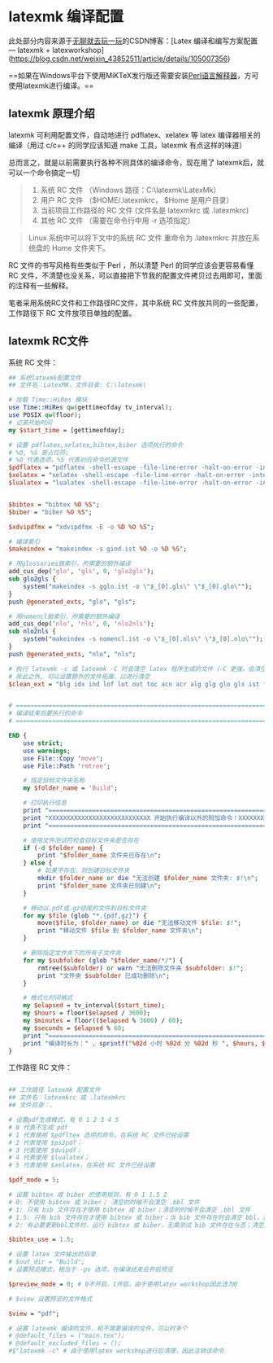 <!--
 *  =======================================================================
 *  ····Y88b···d88P················888b·····d888·d8b·······················
 *  ·····Y88b·d88P·················8888b···d8888·Y8P·······················
 *  ······Y88o88P··················88888b·d88888···························
 *  ·······Y888P··8888b···88888b···888Y88888P888·888·88888b·····d88b·······
 *  ········888······"88b·888·"88b·888·Y888P·888·888·888·"88b·d88P"88b·····
 *  ········888···d888888·888··888·888··Y8P··888·888·888··888·888··888·····
 *  ········888··888··888·888··888·888···"···888·888·888··888·Y88b·888·····
 *  ········888··"Y888888·888··888·888·······888·888·888··888··"Y88888·····
 *  ·······························································888·····
 *  ··························································Y8b·d88P·····
 *  ···························································"Y88P"······
 *  =======================================================================
 * 
 *  -----------------------------------------------------------------------
 * Author       : 焱铭
 * Date         : 2023-07-29 20:34:33 +0800
 * LastEditTime : 2023-12-06 21:07:49 +0800
 * Github       : https://github.com/YanMing-lxb/
 * FilePath     : /YM-VSCode-Configurations-for-LaTeX/Docs/LaTeXMK配置说明.md
 * Description  : 
 *  -----------------------------------------------------------------------
 -->

# latexmk 编译配置

此处部分内容来源于[无聊就去玩一玩](https://blog.csdn.net/weixin_43852511%20"无聊就去玩一玩")的CSDN博客：[Latex 编译和编写方案配置 — latexmk + latexworkshop](https://blog.csdn.net/weixin_43852511/article/details/105007356)

==如果在Windows平台下使用MiKTeX发行版还需要安装[Perl语言解释器](http://strawberryperl.com/)，方可使用latexmk进行编译。==

## latexmk 原理介绍

latexmk 可利用配置文件，自动地进行 pdflatex、xelatex 等 latex 编译器相关的编译（用过 c/c++ 的同学应该知道 make 工具，latexmk 有点这样的味道）

总而言之，就是以前需要执行各种不同具体的编译命令，现在用了 latexmk后，就可以一个命令搞定一切
> 1. 系统 RC 文件 （Windows 路径：C:\latexmk\LatexMk）
> 2. 用户 RC 文件 （$HOME/.latexmkrc， $Home 是用户目录）
> 3. 当前项目工作路径的 RC 文件 (文件名是 latexmkrc 或 .latexmkrc)
> 4. 其他 RC 文件 （需要在命令行中用 -r 选项指定）

> Linux 系统中可以将下文中的系统 RC 文件 重命令为 .latexmkrc 并放在系统盘的 Home 文件夹下。

RC 文件的书写风格有些类似于 Perl ，所以清楚 Perl 的同学应该会更容易看懂 RC 文件，不清楚也没关系，可以直接把下节我的配置文件拷贝过去用即可，里面的注释有一些解释。

笔者采用系统RC文件和工作路径RC文件，其中系统 RC 文件放共同的一些配置，工作路径下 RC 文件放项目单独的配置。

## latexmk RC文件

系统 RC 文件：

```perl
## 系统latexmk配置文件
## 文件名：LatexMK，文件目录: C:\latexmk\

# 加载 Time::HiRes 模块
use Time::HiRes qw(gettimeofday tv_interval);
use POSIX qw(floor);
# 记录开始时间
my $start_time = [gettimeofday];

# 设置 pdflatex,xelatex,bibtex,biber 选项执行的命令
# %O, %S 是占位符;
# %O 代表选项，%S 代表对应命令的源文件
$pdflatex = "pdflatex -shell-escape -file-line-error -halt-on-error -interaction=nonstopmode -synctex=1 %O %S";
$xelatex = "xelatex -shell-escape -file-line-error -halt-on-error -interaction=nonstopmode -no-pdf -synctex=1 %O %S";
$lualatex = "lualatex -shell-escape -file-line-error -halt-on-error -interaction=nonstopmode -synctex=1 %O %S";


$bibtex = "bibtex %O %S";
$biber = "biber %O %S";

$xdvipdfmx = "xdvipdfmx -E -o %D %O %S";

# 编译索引
$makeindex = "makeindex -s gind.ist %O -o %D %S";

# 用glossaries做索引，所需要的额外编译
add_cus_dep('glo', 'gls', 0, 'glo2gls');
sub glo2gls {
    system("makeindex -s gglo.ist -o \"$_[0].gls\" \"$_[0].glo\"");
}
push @generated_exts, "glo", "gls";

# 用nomencl做索引，所需要的额外编译
add_cus_dep('nlo', 'nls', 0, 'nlo2nls');
sub nlo2nls {
    system("makeindex -s nomencl.ist -o \"$_[0].nls\" \"$_[0].nlo\"");
}
push @generated_exts, "nlo", "nls";

# 执行 latexmk -c 或 latexmk -C 时会清空 latex 程序生成的文件（-C 更强，会清空pdf）
# 除此之外, 可以设置额外的文件拓展，以进行清空
$clean_ext = "blg idx ind lof lot out toc acn acr alg glg glo gls ist fls log spl dtx nlo nls ilg glsdefs fdb_latexmk";


# ================================================================================
# 编译结束后要执行的命令
# ================================================================================

END {
    use strict;
    use warnings;
    use File::Copy 'move';
    use File::Path 'rmtree';

    # 指定目标文件夹名称
    my $folder_name = 'Build';

    # 打印执行信息
    print "================================================================================\n";
    print "XXXXXXXXXXXXXXXXXXXXXXXXXXXX 开始执行编译以外的附加命令！XXXXXXXXXXXXXXXXXXXXXXXXXXXX\n";
    print "================================================================================\n";

    # 使用文件测试符检查目标文件夹是否存在
    if (-d $folder_name) {
        print "$folder_name 文件夹已存在\n";
    } else {
        # 如果不存在，则创建目标文件夹
        mkdir $folder_name or die "无法创建 $folder_name 文件夹: $!\n";
        print "$folder_name 文件夹已创建\n";
    }

    # 移动以.pdf或.gz结尾的文件到目标文件夹
    for my $file (glob "*.{pdf,gz}") {
        move($file, $folder_name) or die "无法移动文件 $file: $!";
        print "移动文件 $file 到 $folder_name 文件夹\n";
    }

    # 删除指定文件夹下的所有子文件夹
    for my $subfolder (glob "$folder_name/*/") {
        rmtree($subfolder) or warn "无法删除文件夹 $subfolder: $!";
        print "文件夹 $subfolder 已成功删除\n";
    }

    # 格式化时间格式
    my $elapsed = tv_interval($start_time);
    my $hours = floor($elapsed / 3600);
    my $minutes = floor(($elapsed % 3600) / 60);
    my $seconds = $elapsed % 60;
    print "================================================================================\n";
    print "编译时长为：" . sprintf("%02d 小时 %02d 分 %02d 秒 ", $hours, $minutes, $seconds) . "总计 $seconds 秒\n";
}


```

工作路径 RC 文件：

```perl

## 工作路径 latexmk 配置文件
## 文件名：latexmkrc 或 .latexmkrc
## 文件目录：.

# 设置pdf生成模式，有 0 1 2 3 4 5
# 0 代表不生成 pdf
# 1 代表使用 $pdfltex 选项的命令，在系统 RC 文件已经设置
# 2 代表使用 $ps2pdf；
# 3 代表使用 $dvipdf；
# 4 代表使用 $lualatex；
# 5 代表使用 $xelatex，在系统 RC 文件已经设置

$pdf_mode = 5;

# 设置 bibtex 或 biber 的使用规则，有 0 1 1.5 2
# 0: 不使用 bibtex 或 biber； 清空的时候不会清空 .bbl 文件
# 1: 只有 bib 文件存在才使用 bibtex 或 biber；清空的时候不会清空 .bbl 文件
# 1.5: 只有 bib 文件存在才使用 bibtex 或 biber；当 bib 文件存在时会清空 bbl，否则不会清空
# 2: 有必要更新bbl文件时，运行 bibtex 或 biber，无需测试 bib 文件存在与否；清空删除 bbl

$bibtex_use = 1.5;

# 设置 latex 文件输出的目录
# $out_dir = "Build";
# 设置预览模式，相当于 -pv 选项，在编译结束会开启预览

$preview_mode = 0; # 0不开启，1开启，由于使用latex workshop因此选为0

# $view 设置预览的文件格式

$view = "pdf";

# 设置 latexmk 编译的文件，和不需要编译的文件，可以时多个
# @default_files = ("main.tex");
# @default_excluded_files = ();
#$"latexmk -c" # 由于使用latex workshop进行后清理，因此注销该命令

```

